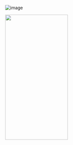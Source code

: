   ![image](https://www.fluidscapes.in/wp-content/uploads/2023/05/zomato-logo-full.jpg) 

<img src="https://camo.githubusercontent.com/..." data-canonical-src="https://www.fluidscapes.in/wp-content/uploads/2023/05/zomato-logo-full.jpg" width="200" height="400" />

